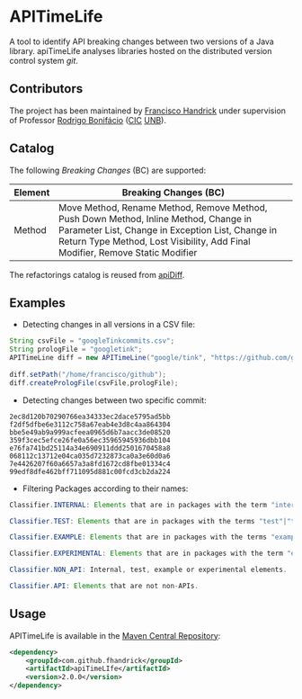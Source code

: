 # APITimeLife

A tool to identify API breaking changes between two versions of a Java library. apiTimeLife analyses libraries hosted on the distributed version control system _git_.

## Contributors
The project has been maintained by [Francisco Handrick](https://github.com/FHandrick) under supervision of Professor [Rodrigo Bonifácio](https://github.com/rbonifacio) ([CIC](https://cic.unb.br/) [UNB](https://www.unb.br/)).


## Catalog

The following _Breaking Changes_ (BC) are supported: 

| Element  | Breaking Changes (BC) |
| ------------- | ------------- |
| Method  | Move Method, Rename Method, Remove Method, Push Down Method, Inline Method, Change in Parameter List, Change in Exception List, Change in Return Type Method, Lost Visibility, Add Final Modifier, Remove Static Modifier  | 
 


The refactorings catalog is reused from [apiDiff](https://github.com/aserg-ufmg/apidiff).

## Examples

* Detecting changes in all versions in a CSV file:

```java
String csvFile = "googleTinkcommits.csv";
String prologFile = "googletink";
APITimeLine diff = new APITimeLine("google/tink", "https://github.com/google/tink.git");
		
diff.setPath("/home/francisco/github");
diff.createPrologFile(csvFile,prologFile);
```
* Detecting changes between two specific commit:

```CSV file
2ec8d120b70290766ea34333ec2dace5795ad5bb
f2df5dfbe6e3112c758a67eab4e3d8c4aa864304
bbe5e49ab9a999acfeea0965d6b7aacc3de08520
359f3cec5efce26fe0a56ec35965945936dbb104
e76fa741bd25114a34e690911ddd2501670458a8
068112c13712e04ca035d7232873ca0a3e60d0a6
7e4426207f60a6657a3a8fd1672cd8fbe01334c4
99edf8dfe462bff711095d881c00fcd3cb2da224
```
* Filtering Packages according to their names:

```java 
Classifier.INTERNAL: Elements that are in packages with the term "internal".

Classifier.TEST: Elements that are in packages with the terms "test"|"tests", or is in source file "src/test", or ends with "test.java"|"tests.java".

Classifier.EXAMPLE: Elements that are in packages with the terms "example"|"examples"|"sample"|"samples"|"demo"|"demos"

Classifier.EXPERIMENTAL: Elements that are in packages with the term "experimental".

Classifier.NON_API: Internal, test, example or experimental elements.

Classifier.API: Elements that are not non-APIs.
``` 

## Usage

APITimeLife is available in the [Maven Central Repository](https://mvnrepository.com/artifact/com.github.aserg-ufmg/apiTimeLIfe/2.0.0):

```xml
<dependency>
    <groupId>com.github.fhandrick</groupId>
    <artifactId>apiTimeLIfe</artifactId>
    <version>2.0.0</version>
</dependency>
```
